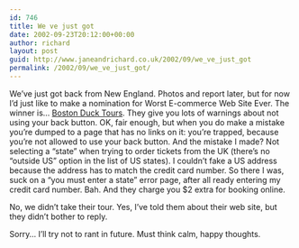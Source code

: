 ```yaml
---
id: 746
title: We ve just got
date: 2002-09-23T20:12:00+00:00
author: richard
layout: post
guid: http://www.janeandrichard.co.uk/2002/09/we_ve_just_got
permalink: /2002/09/we_ve_just_got/
---
```

We&#8217;ve just got back from New England. Photos and report later, but for now I&#8217;d just like to make a nomination for Worst E-commerce Web Site Ever. The winner is&#8230; [Boston Duck Tours](http://www.ducktours.com). They give you lots of warnings about not using your back button. OK, fair enough, but when you do make a mistake you&#8217;re dumped to a page that has no links on it: you&#8217;re trapped, because you&#8217;re not allowed to use your back button. And the mistake I made? Not selecting a &#8220;state&#8221; when trying to order tickets from the UK (there&#8217;s no &#8220;outside US&#8221; option in the list of US states). I couldn&#8217;t fake a US address because the address has to match the credit card number. So there I was, suck on a &#8220;you must enter a state&#8221; error page, after all ready entering my credit card number. Bah. And they charge you $2 extra for booking online. 

No, we didn&#8217;t take their tour. Yes, I&#8217;ve told them about their web site, but they didn&#8217;t bother to reply. 

Sorry&#8230; I&#8217;ll try not to rant in future. Must think calm, happy thoughts.